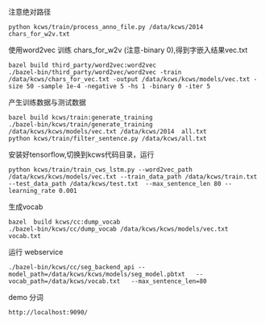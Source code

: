 注意绝对路径
```
python kcws/train/process_anno_file.py /data/kcws/2014 chars_for_w2v.txt   
```
使用word2vec 训练 chars_for_w2v (注意-binary 0),得到字嵌入结果vec.txt
```
bazel build third_party/word2vec:word2vec
./bazel-bin/third_party/word2vec/word2vec -train /data/kcws/chars_for_vec.txt -output /data/kcws/kcws/models/vec.txt -size 50 -sample 1e-4 -negative 5 -hs 1 -binary 0 -iter 5
```   
产生训练数据与测试数据
```
bazel build kcws/train:generate_training
./bazel-bin/kcws/train/generate_training /data/kcws/kcws/models/vec.txt /data/kcws/2014  all.txt
python kcws/train/filter_sentence.py /data/kcws/all.txt 
```
安装好tensorflow,切换到kcws代码目录，运行
```
python kcws/train/train_cws_lstm.py --word2vec_path /data/kcws/kcws/models/vec.txt --train_data_path /data/kcws/train.txt  --test_data_path /data/kcws/test.txt  --max_sentence_len 80 --learning_rate 0.001
```   
生成vocab
```
bazel  build kcws/cc:dump_vocab
./bazel-bin/kcws/cc/dump_vocab /data/kcws/kcws/models/vec.txt vocab.txt
```
运行 webservice
```
./bazel-bin/kcws/cc/seg_backend_api --model_path=/data/kcws/kcws/models/seg_model.pbtxt   --vocab_path=/data/kcws/vocab.txt   --max_sentence_len=80
```
demo 分词
```
http://localhost:9090/
```
